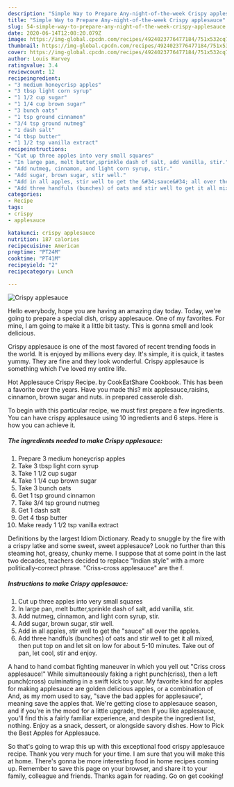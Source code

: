 ```yaml
---
description: "Simple Way to Prepare Any-night-of-the-week Crispy applesauce"
title: "Simple Way to Prepare Any-night-of-the-week Crispy applesauce"
slug: 54-simple-way-to-prepare-any-night-of-the-week-crispy-applesauce
date: 2020-06-14T12:08:20.079Z
image: https://img-global.cpcdn.com/recipes/4924023776477184/751x532cq70/crispy-applesauce-recipe-main-photo.jpg
thumbnail: https://img-global.cpcdn.com/recipes/4924023776477184/751x532cq70/crispy-applesauce-recipe-main-photo.jpg
cover: https://img-global.cpcdn.com/recipes/4924023776477184/751x532cq70/crispy-applesauce-recipe-main-photo.jpg
author: Louis Harvey
ratingvalue: 3.4
reviewcount: 12
recipeingredient:
- "3 medium honeycrisp apples"
- "3 tbsp light corn syrup"
- "1 1/2 cup sugar"
- "1 1/4 cup brown sugar"
- "3 bunch oats"
- "1 tsp ground cinnamon"
- "3/4 tsp ground nutmeg"
- "1 dash salt"
- "4 tbsp butter"
- "1 1/2 tsp vanilla extract"
recipeinstructions:
- "Cut up three apples into very small squares"
- "In large pan, melt butter,sprinkle dash of salt, add vanilla, stir."
- "Add nutmeg, cinnamon, and light corn syrup, stir."
- "Add sugar, brown sugar, stir well."
- "Add in all apples, stir well to get the &#34;sauce&#34; all over the apples."
- "Add three handfuls (bunches) of oats and stir well to get it all mixed, then put top on and let sit on low for about 5-10 minutes. Take out of pan, let cool, stir and enjoy."
categories:
- Recipe
tags:
- crispy
- applesauce

katakunci: crispy applesauce 
nutrition: 187 calories
recipecuisine: American
preptime: "PT24M"
cooktime: "PT41M"
recipeyield: "2"
recipecategory: Lunch

---
```



![Crispy applesauce](https://img-global.cpcdn.com/recipes/4924023776477184/751x532cq70/crispy-applesauce-recipe-main-photo.jpg)

Hello everybody, hope you are having an amazing day today. Today, we're going to prepare a special dish, crispy applesauce. One of my favorites. For mine, I am going to make it a little bit tasty. This is gonna smell and look delicious.

Crispy applesauce is one of the most favored of recent trending foods in the world. It is enjoyed by millions every day. It's simple, it is quick, it tastes yummy. They are fine and they look wonderful. Crispy applesauce is something which I've loved my entire life.

Hot Applesauce Crispy Recipe. by CookEatShare Cookbook. This has been a favorite over the years. Have you made this? mix applesauce,raisins, cinnamon, brown sugar and nuts. in prepared casserole dish.


To begin with this particular recipe, we must first prepare a few ingredients. You can have crispy applesauce using 10 ingredients and 6 steps. Here is how you can achieve it.

##### The ingredients needed to make Crispy applesauce:

1. Prepare 3 medium honeycrisp apples
1. Take 3 tbsp light corn syrup
1. Take 1 1/2 cup sugar
1. Take 1 1/4 cup brown sugar
1. Take 3 bunch oats
1. Get 1 tsp ground cinnamon
1. Take 3/4 tsp ground nutmeg
1. Get 1 dash salt
1. Get 4 tbsp butter
1. Make ready 1 1/2 tsp vanilla extract


Definitions by the largest Idiom Dictionary. Ready to snuggle by the fire with a crispy latke and some sweet, sweet applesauce? Look no further than this steaming hot, greasy, chunky meme. I suppose that at some point in the last two decades, teachers decided to replace &#34;Indian style&#34; with a more politically-correct phrase. &#34;Criss-cross applesauce&#34; are the f. 

##### Instructions to make Crispy applesauce:

1. Cut up three apples into very small squares
1. In large pan, melt butter,sprinkle dash of salt, add vanilla, stir.
1. Add nutmeg, cinnamon, and light corn syrup, stir.
1. Add sugar, brown sugar, stir well.
1. Add in all apples, stir well to get the &#34;sauce&#34; all over the apples.
1. Add three handfuls (bunches) of oats and stir well to get it all mixed, then put top on and let sit on low for about 5-10 minutes. Take out of pan, let cool, stir and enjoy.


A hand to hand combat fighting maneuver in which you yell out &#34;Criss cross applesauce!&#34; While simultaneously faking a right punch(criss), then a left punch(cross) culminating in a swift kick to your. My favorite kind for apples for making applesauce are golden delicious apples, or a combination of And, as my mom used to say, &#34;save the bad apples for applesauce&#34;, meaning save the apples that. We&#39;re getting close to applesauce season, and if you&#39;re in the mood for a little upgrade, then If you like applesauce, you&#39;ll find this a fairly familiar experience, and despite the ingredient list, nothing. Enjoy as a snack, dessert, or alongside savory dishes. How to Pick the Best Apples for Applesauce. 

So that's going to wrap this up with this exceptional food crispy applesauce recipe. Thank you very much for your time. I am sure that you will make this at home. There's gonna be more interesting food in home recipes coming up. Remember to save this page on your browser, and share it to your family, colleague and friends. Thanks again for reading. Go on get cooking!

